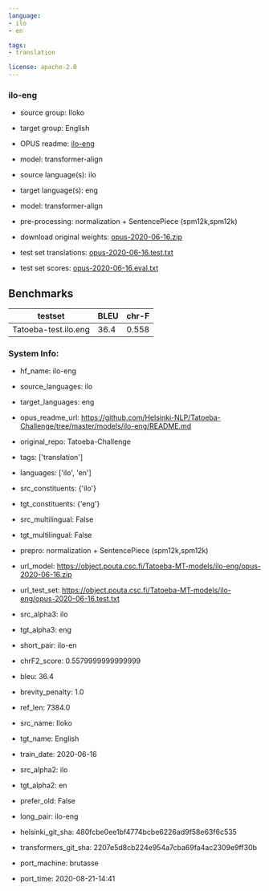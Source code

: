 ```yaml
---
language: 
- ilo
- en

tags:
- translation

license: apache-2.0
---
```


### ilo-eng

* source group: Iloko 
* target group: English 
*  OPUS readme: [ilo-eng](https://github.com/Helsinki-NLP/Tatoeba-Challenge/tree/master/models/ilo-eng/README.md)

*  model: transformer-align
* source language(s): ilo
* target language(s): eng
* model: transformer-align
* pre-processing: normalization + SentencePiece (spm12k,spm12k)
* download original weights: [opus-2020-06-16.zip](https://object.pouta.csc.fi/Tatoeba-MT-models/ilo-eng/opus-2020-06-16.zip)
* test set translations: [opus-2020-06-16.test.txt](https://object.pouta.csc.fi/Tatoeba-MT-models/ilo-eng/opus-2020-06-16.test.txt)
* test set scores: [opus-2020-06-16.eval.txt](https://object.pouta.csc.fi/Tatoeba-MT-models/ilo-eng/opus-2020-06-16.eval.txt)

## Benchmarks

| testset               | BLEU  | chr-F |
|-----------------------|-------|-------|
| Tatoeba-test.ilo.eng 	| 36.4 	| 0.558 |


### System Info: 
- hf_name: ilo-eng

- source_languages: ilo

- target_languages: eng

- opus_readme_url: https://github.com/Helsinki-NLP/Tatoeba-Challenge/tree/master/models/ilo-eng/README.md

- original_repo: Tatoeba-Challenge

- tags: ['translation']

- languages: ['ilo', 'en']

- src_constituents: {'ilo'}

- tgt_constituents: {'eng'}

- src_multilingual: False

- tgt_multilingual: False

- prepro:  normalization + SentencePiece (spm12k,spm12k)

- url_model: https://object.pouta.csc.fi/Tatoeba-MT-models/ilo-eng/opus-2020-06-16.zip

- url_test_set: https://object.pouta.csc.fi/Tatoeba-MT-models/ilo-eng/opus-2020-06-16.test.txt

- src_alpha3: ilo

- tgt_alpha3: eng

- short_pair: ilo-en

- chrF2_score: 0.5579999999999999

- bleu: 36.4

- brevity_penalty: 1.0

- ref_len: 7384.0

- src_name: Iloko

- tgt_name: English

- train_date: 2020-06-16

- src_alpha2: ilo

- tgt_alpha2: en

- prefer_old: False

- long_pair: ilo-eng

- helsinki_git_sha: 480fcbe0ee1bf4774bcbe6226ad9f58e63f6c535

- transformers_git_sha: 2207e5d8cb224e954a7cba69fa4ac2309e9ff30b

- port_machine: brutasse

- port_time: 2020-08-21-14:41